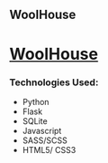 ## WoolHouse

# <a href="https://eea96.pythonanywhere.com/">WoolHouse</a>

### Technologies Used:

- Python
- Flask
- SQLite
- Javascript
- SASS/SCSS
- HTML5/ CSS3
